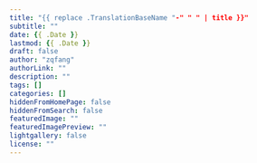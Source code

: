 ```yaml
---
title: "{{ replace .TranslationBaseName "-" " " | title }}"
subtitle: ""
date: {{ .Date }}
lastmod: {{ .Date }}
draft: false
author: "zqfang"
authorLink: ""
description: ""
tags: []
categories: []
hiddenFromHomePage: false
hiddenFromSearch: false
featuredImage: ""
featuredImagePreview: ""
lightgallery: false
license: ""
---
```


